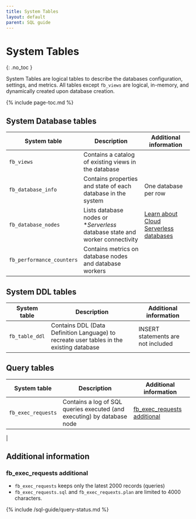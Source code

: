 ```yaml
---
title: System Tables
layout: default
parent: SQL guide
---
```


# System Tables
{: .no_toc }

System Tables are logical tables to describe the databases configuration, settings, and metrics.  All tables except `fb_views` are logical, in-memory, and dynamically created upon database creation.

{% include page-toc.md %}

## System Database tables

| System table | Description | Additional information |
|---|---|---|
| `fb_views` | Contains a catalog of existing views in the database |  |
| `fb_database_info` | Contains properties and state of each database in the system | One database per row |
| `fb_database_nodes` | Lists database nodes or **Serverless* database state and worker connectivity | [Learn about Cloud Serverless databases](/docs/cloud/cloud-databases/cloud-db-serverless) |
| `fb_performance_counters` | Contains metrics on database nodes and database workers |

## System DDL tables

| System table | Description | Additional information |
|---|---|---|
| `fb_table_ddl` | Contains DDL (Data Definition Language) to recreate user tables in the existing database | INSERT statements are not included |

## Query tables

| System table | Description | Additional information |
|---|---|---|
| `fb_exec_requests` | Contains a log of SQL queries executed (and executing) by database node | [fb_exec_requests additional](#fb-exec-requests-additional) |
|

## Additional information

### fb_exec_requests additional
* `fb_exec_requests` keeps only the latest 2000 records (queries)
* `fb_exec_requests.sql` and `fb_exec_requexts.plan` are limited to 4000 characters.

{% include /sql-guide/query-status.md %}
